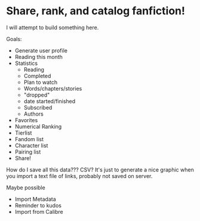 # Share, rank, and catalog fanfiction!

I will attempt to build something here.

Goals:
- Generate user profile
- Reading this month
- Statistics
  - Reading
  - Completed
  - Plan to watch
  - Words/chapters/stories
  - "dropped"
  - date started/finished
  - Subscribed
  - Authors
- Favorites
- Numerical Ranking
- Tierlist
- Fandom list
- Character list
- Pairing list
- Share!

How do I save all this data??? CSV?
It's just to generate a nice graphic when you import a text file of links, probably not saved on server.

Maybe possible
- Import Metadata
- Reminder to kudos
- Import from Calibre
